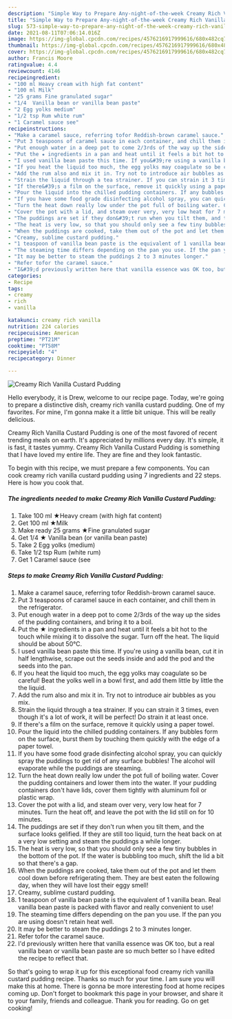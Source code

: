 ```yaml
---
description: "Simple Way to Prepare Any-night-of-the-week Creamy Rich Vanilla Custard Pudding"
title: "Simple Way to Prepare Any-night-of-the-week Creamy Rich Vanilla Custard Pudding"
slug: 573-simple-way-to-prepare-any-night-of-the-week-creamy-rich-vanilla-custard-pudding
date: 2021-08-11T07:06:14.016Z
image: https://img-global.cpcdn.com/recipes/4576216917999616/680x482cq70/creamy-rich-vanilla-custard-pudding-recipe-main-photo.jpg
thumbnail: https://img-global.cpcdn.com/recipes/4576216917999616/680x482cq70/creamy-rich-vanilla-custard-pudding-recipe-main-photo.jpg
cover: https://img-global.cpcdn.com/recipes/4576216917999616/680x482cq70/creamy-rich-vanilla-custard-pudding-recipe-main-photo.jpg
author: Francis Moore
ratingvalue: 4.4
reviewcount: 4146
recipeingredient:
- "100 ml Heavy cream with high fat content"
- "100 ml Milk"
- "25 grams Fine granulated sugar"
- "1/4  Vanilla bean or vanilla bean paste"
- "2 Egg yolks medium"
- "1/2 tsp Rum white rum"
- "1 Caramel sauce see"
recipeinstructions:
- "Make a caramel sauce, referring tofor Reddish-brown caramel sauce."
- "Put 3 teaspoons of caramel sauce in each container, and chill them in the refrigerator."
- "Put enough water in a deep pot to come 2/3rds of the way up the sides of the pudding containers, and bring it to a boil."
- "Put the ★ ingredients in a pan and heat until it feels a bit hot to the touch while mixing it to dissolve the sugar. Turn off the heat. The liquid should be about 50°C."
- "I used vanilla bean paste this time. If you&#39;re using a vanilla bean, cut it in half lengthwise, scrape out the seeds inside and add the pod and the seeds into the pan."
- "If you heat the liquid too much, the egg yolks may coagulate so be careful! Beat the yolks well in a bowl first, and add them little by little the the liquid."
- "Add the rum also and mix it in. Try not to introduce air bubbles as you mix."
- "Strain the liquid through a tea strainer. If you can strain it 3 times, even though it&#39;s a lot of work, it will be perfect! Do strain it at least once."
- "If there&#39;s a film on the surface, remove it quickly using a paper towel."
- "Pour the liquid into the chilled pudding containers. If any bubbles form on the surface, burst them by touching them quickly with the edge of a paper towel."
- "If you have some food grade disinfecting alcohol spray, you can quickly spray the puddings to get rid of any surface bubbles! The alcohol will evaporate while the puddings are steaming."
- "Turn the heat down really low under the pot full of boiling water. Cover the pudding containers and lower them into the water. If your pudding containers don&#39;t have lids, cover them tightly with aluminum foil or plastic wrap."
- "Cover the pot with a lid, and steam over very, very low heat for 7 minutes. Turn the heat off, and leave the pot with the lid still on for 10 minutes."
- "The puddings are set if they don&#39;t run when you tilt them, and the surface looks gelified. If they are still too liquid, turn the heat back on at a very low setting and steam the puddings a while longer."
- "The heat is very low, so that you should only see a few tiny bubbles in the bottom of the pot. If the water is bubbling too much, shift the lid a bit so that there&#39;s a gap."
- "When the puddings are cooked, take them out of the pot and let them cool down before refrigerating them. They are best eaten the following day, when they will have lost their eggy smell!"
- "Creamy, sublime custard pudding."
- "1 teaspoon of vanilla bean paste is the equivalent of 1 vanilla bean. Real vanilla bean paste is packed with flavor and really convenient to use!"
- "The steaming time differs depending on the pan you use. If the pan you are using doesn&#39;t retain heat well."
- "It may be better to steam the puddings 2 to 3 minutes longer."
- "Refer tofor the caramel sauce."
- "I&#39;d previously written here that vanilla essence was OK too, but a real vanilla bean or vanilla bean paste are so much better so I have edited the recipe to reflect that."
categories:
- Recipe
tags:
- creamy
- rich
- vanilla

katakunci: creamy rich vanilla 
nutrition: 224 calories
recipecuisine: American
preptime: "PT21M"
cooktime: "PT58M"
recipeyield: "4"
recipecategory: Dinner

---
```



![Creamy Rich Vanilla Custard Pudding](https://img-global.cpcdn.com/recipes/4576216917999616/680x482cq70/creamy-rich-vanilla-custard-pudding-recipe-main-photo.jpg)

Hello everybody, it is Drew, welcome to our recipe page. Today, we're going to prepare a distinctive dish, creamy rich vanilla custard pudding. One of my favorites. For mine, I'm gonna make it a little bit unique. This will be really delicious.



Creamy Rich Vanilla Custard Pudding is one of the most favored of recent trending meals on earth. It's appreciated by millions every day. It's simple, it is fast, it tastes yummy. Creamy Rich Vanilla Custard Pudding is something that I have loved my entire life. They are fine and they look fantastic.


To begin with this recipe, we must prepare a few components. You can cook creamy rich vanilla custard pudding using 7 ingredients and 22 steps. Here is how you cook that.

<!--inarticleads1-->

##### The ingredients needed to make Creamy Rich Vanilla Custard Pudding:

1. Take 100 ml ★Heavy cream (with high fat content)
1. Get 100 ml ★Milk
1. Make ready 25 grams ★Fine granulated sugar
1. Get 1/4 ★ Vanilla bean (or vanilla bean paste)
1. Take 2 Egg yolks (medium)
1. Take 1/2 tsp Rum (white rum)
1. Get 1 Caramel sauce (see




<!--inarticleads2-->

##### Steps to make Creamy Rich Vanilla Custard Pudding:

1. Make a caramel sauce, referring tofor Reddish-brown caramel sauce.
1. Put 3 teaspoons of caramel sauce in each container, and chill them in the refrigerator.
1. Put enough water in a deep pot to come 2/3rds of the way up the sides of the pudding containers, and bring it to a boil.
1. Put the ★ ingredients in a pan and heat until it feels a bit hot to the touch while mixing it to dissolve the sugar. Turn off the heat. The liquid should be about 50°C.
1. I used vanilla bean paste this time. If you&#39;re using a vanilla bean, cut it in half lengthwise, scrape out the seeds inside and add the pod and the seeds into the pan.
1. If you heat the liquid too much, the egg yolks may coagulate so be careful! Beat the yolks well in a bowl first, and add them little by little the the liquid.
1. Add the rum also and mix it in. Try not to introduce air bubbles as you mix.
1. Strain the liquid through a tea strainer. If you can strain it 3 times, even though it&#39;s a lot of work, it will be perfect! Do strain it at least once.
1. If there&#39;s a film on the surface, remove it quickly using a paper towel.
1. Pour the liquid into the chilled pudding containers. If any bubbles form on the surface, burst them by touching them quickly with the edge of a paper towel.
1. If you have some food grade disinfecting alcohol spray, you can quickly spray the puddings to get rid of any surface bubbles! The alcohol will evaporate while the puddings are steaming.
1. Turn the heat down really low under the pot full of boiling water. Cover the pudding containers and lower them into the water. If your pudding containers don&#39;t have lids, cover them tightly with aluminum foil or plastic wrap.
1. Cover the pot with a lid, and steam over very, very low heat for 7 minutes. Turn the heat off, and leave the pot with the lid still on for 10 minutes.
1. The puddings are set if they don&#39;t run when you tilt them, and the surface looks gelified. If they are still too liquid, turn the heat back on at a very low setting and steam the puddings a while longer.
1. The heat is very low, so that you should only see a few tiny bubbles in the bottom of the pot. If the water is bubbling too much, shift the lid a bit so that there&#39;s a gap.
1. When the puddings are cooked, take them out of the pot and let them cool down before refrigerating them. They are best eaten the following day, when they will have lost their eggy smell!
1. Creamy, sublime custard pudding.
1. 1 teaspoon of vanilla bean paste is the equivalent of 1 vanilla bean. Real vanilla bean paste is packed with flavor and really convenient to use!
1. The steaming time differs depending on the pan you use. If the pan you are using doesn&#39;t retain heat well.
1. It may be better to steam the puddings 2 to 3 minutes longer.
1. Refer tofor the caramel sauce.
1. I&#39;d previously written here that vanilla essence was OK too, but a real vanilla bean or vanilla bean paste are so much better so I have edited the recipe to reflect that.




So that's going to wrap it up for this exceptional food creamy rich vanilla custard pudding recipe. Thanks so much for your time. I am sure you will make this at home. There is gonna be more interesting food at home recipes coming up. Don't forget to bookmark this page in your browser, and share it to your family, friends and colleague. Thank you for reading. Go on get cooking!
